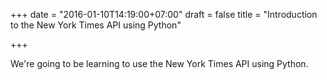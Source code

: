+++
date = "2016-01-10T14:19:00+07:00"
draft = false
title = "Introduction to the New York Times API using Python"

+++

We're going to be learning to use the New York Times API using Python.
